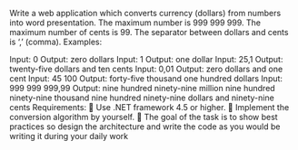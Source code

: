 Write a web application which converts currency (dollars) from numbers into word presentation. The maximum number is 999 999 999. The maximum number of cents is 99. The separator between dollars and cents is ‘,’ (comma). Examples:

Input: 0 Output: zero dollars
Input: 1 Output: one dollar
Input: 25,1 Output: twenty-five dollars and ten cents
Input: 0,01 Output: zero dollars and one cent
Input: 45 100 Output: forty-five thousand one hundred dollars
Input: 999 999 999,99 Output: nine hundred ninety-nine million nine hundred ninety-nine thousand nine hundred ninety-nine dollars and ninety-nine cents Requirements:  Use .NET framework 4.5 or higher.  Implement the conversion algorithm by yourself.  The goal of the task is to show best practices so design the architecture and write the code as you would be writing it during your daily work
